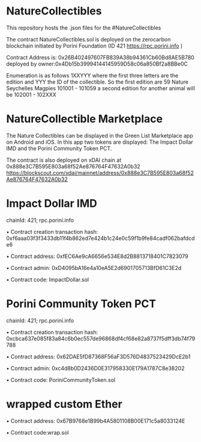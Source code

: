 # NatureCollectibles

This repository hosts the .json files for the #NatureCollectibles

The contract NatureCollectibles.sol is deployed on the zerocarbon blockchain initiated by Porini Foundation (ID 421 https://rpc.porini.info )

Contract Address is: 0x26B402497607FB839A38b94361Cb60Bd8AE5B780 deployed by owner:0x4Db15b39994144145959D58c06a850Bf2a8BBe0C

Enumeration is as follows 1XXYYY where the first three letters are the edition and YYY the ID of the collectible. So the first edition are 59 Nature Seychelles Magpies  101001 - 101059 a second edition for another animal will be 102001 - 102XXX

# NatureCollectible Marketplace
The Nature Collectibles can be displayed in the Green List Marketplace app on Android and iOS. In this app two tokens are displayed: The Impact Dollar IMD and the Porini Community Token PCT. 

The contract is also deployed on xDAI chain at 0x888e3C7B595E803a68f52Ae876764F47632A0b32 https://blockscout.com/xdai/mainnet/address/0x888e3C7B595E803a68f52Ae876764F47632A0b32

# Impact Dollar IMD
chainId: 421; rpc.porini.info

•	Contract creation transaction hash: 0xf6aaa03f3f3433db11f4b862ed7e424b1c24e0c59f1b9fe84cadf062bafdcde6

•	Contract address: 0xfEC6Ae9cA6656e534E8d2B8813718401C7823079

•	Contract admin: 0xD4095bA16e4a10eA5E2d6901705713BfD61C3E2d

•	Contract code: ImpactDollar.sol


# Porini Community Token PCT
chainId: 421; rpc.porini.info

•	Contract creation transaction hash: 0xcbca637e085f83a84c6b0ec557de96868df4cf68e82a8737f5dff3db74f79788

•	Contract address: 0x62DAE5fD87368F56aF3D576D4837523429DcE2b1

•	Contract admin: 0xc4d8b0D2436D0E317958330E179A1787C8e38202

•	Contract code: PoriniCommunityToken.sol

# wrapped custom Ether

•	Contract address: 0x67B9768e1B99b4A5801108B00E171c5a8033124E

•	Contract code:wrap.sol


